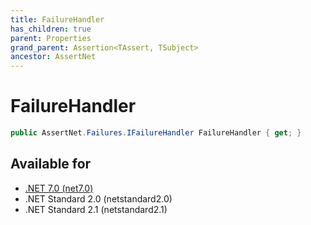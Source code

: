 ```yaml
---
title: FailureHandler
has_children: true
parent: Properties
grand_parent: Assertion<TAssert, TSubject>
ancestor: AssertNet
---
```

# FailureHandler

```csharp
public AssertNet.Failures.IFailureHandler FailureHandler { get; }
```

## Available for
- [.NET 7.0 (net7.0)](https://versionsof.net/core/7.0/)
- .NET Standard 2.0 (netstandard2.0)
- .NET Standard 2.1 (netstandard2.1)
